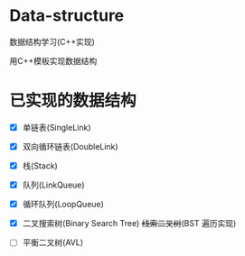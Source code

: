 # Data-structure
数据结构学习(C++实现)

用C++模板实现数据结构  
# 已实现的数据结构

- [x] 单链表(SingleLink)
- [x] 双向循环链表(DoubleLink)
- [x] 栈(Stack)
- [x] 队列(LinkQueue)
- [x] 循环队列(LoopQueue)
- [x] 二叉搜索树(Binary Search Tree)  ~~线索二叉树~~(BST 遍历实现)
- [ ] 平衡二叉树(AVL)




